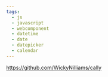 ```yaml
---
tags:
  - js
  - javascript
  - webcomponent
  - datetime
  - date
  - datepicker
  - calendar
---
```

https://github.com/WickyNilliams/cally

